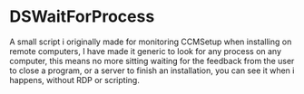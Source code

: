 # DSWaitForProcess
A small script i originally made for monitoring CCMSetup when installing on remote computers, I have made it generic to look for any process on any computer, this means no more sitting waiting for the feedback from the user to close a program, or a server to finish an installation, you can see it when i happens, without RDP or scripting.
